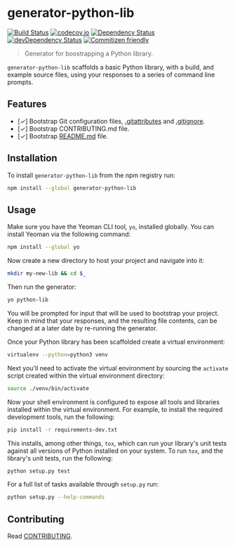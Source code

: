 # generator-python-lib

[![Build Status](https://travis-ci.org/hbetts/generator-python-lib.svg?branch=master)](https://travis-ci.org/hbetts/generator-python-lib)
[![codecov.io](https://codecov.io/github/hbetts/generator-python-lib/coverage.svg?branch=master)](https://codecov.io/github/hbetts/generator-python-lib?branch=master)
[![Dependency Status](https://david-dm.org/hbetts/generator-python-lib.svg)](https://david-dm.org/hbetts/generator-python-lib)
[![devDependency Status](https://david-dm.org/hbetts/generator-python-lib/dev-status.svg)](https://david-dm.org/hbetts/generator-python-lib#info=devDependencies)
[![Commitizen friendly](https://img.shields.io/badge/commitizen-friendly-brightgreen.svg)](http://commitizen.github.io/cz-cli/)

> Generator for boostrapping a Python library.

`generator-python-lib` scaffolds a basic Python library, with a build, and example source files, using your responses to a series of command line prompts.

## Features

* [&#x2713;] Bootstrap Git configuration files, [.gitattributes](https://www.kernel.org/pub/software/scm/git/docs/gitattributes.html) and [.gitignore](https://www.kernel.org/pub/software/scm/git/docs/gitignore.html).
* [&#x2713;] Bootstrap CONTRIBUTING.md file.
* [&#x2713;] Bootstrap [README.md](https://en.wikipedia.org/wiki/README) file.

## Installation

To install `generator-python-lib` from the npm registry run:

```bash
npm install --global generator-python-lib
```

## Usage

Make sure you have the Yeoman CLI tool, `yo`, installed globally. You can install Yeoman via the following command:

```bash
npm install --global yo
```

Now create a new directory to host your project and navigate into it:

```bash
mkdir my-new-lib && cd $_
```

Then run the generator:

```bash
yo python-lib
```

You will be prompted for input that will be used to bootstrap your project. Keep in mind that your responses, and the resulting file contents, can be changed at a later date by re-running the generator.

Once your Python library has been scaffolded create a virtual environment:

```bash
virtualenv --python=python3 venv
```

Next you'll need to activate the virtual environment by sourcing the `activate` script created within the virtual environment directory:

```bash
source ./venv/bin/activate
```

Now your shell environment is configured to expose all tools and libraries installed within the virtual environment. For example, to install the required development tools, run the following:

```bash
pip install -r requirements-dev.txt
```

This installs, among other things, `tox`, which can run your library's unit tests against all versions of Python installed on your system. To run `tox`, and the library's unit tests, run the following:

```bash
python setup.py test
```

For a full list of tasks available through `setup.py` run:

```bash
python setup.py --help-commands
```

## Contributing

Read [CONTRIBUTING](CONTRIBUTING.md).
